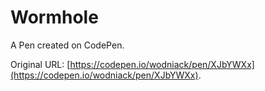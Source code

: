 # Wormhole

A Pen created on CodePen.

Original URL: [https://codepen.io/wodniack/pen/XJbYWXx](https://codepen.io/wodniack/pen/XJbYWXx).

